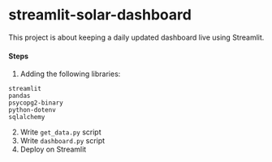 # streamlit-solar-dashboard
This project is about keeping a daily updated dashboard live using Streamlit.

#### Steps
1. Adding the following libraries: 
```
streamlit
pandas
psycopg2-binary 
python-dotenv
sqlalchemy
```
2. Write `get_data.py` script
3. Write `dashboard.py` script
4. Deploy on Streamlit
